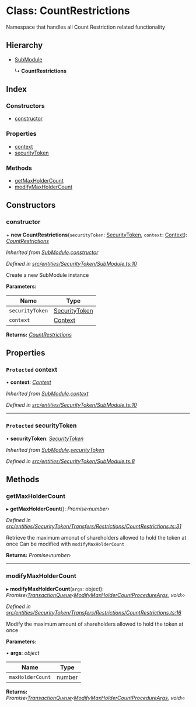 # Class: CountRestrictions

Namespace that handles all Count Restriction related functionality

## Hierarchy

- [SubModule](_entities_securitytoken_submodule_.submodule.md)

  ↳ **CountRestrictions**

## Index

### Constructors

- [constructor](_entities_securitytoken_transfers_restrictions_countrestrictions_.countrestrictions.md#constructor)

### Properties

- [context](_entities_securitytoken_transfers_restrictions_countrestrictions_.countrestrictions.md#protected-context)
- [securityToken](_entities_securitytoken_transfers_restrictions_countrestrictions_.countrestrictions.md#protected-securitytoken)

### Methods

- [getMaxHolderCount](_entities_securitytoken_transfers_restrictions_countrestrictions_.countrestrictions.md#getmaxholdercount)
- [modifyMaxHolderCount](_entities_securitytoken_transfers_restrictions_countrestrictions_.countrestrictions.md#modifymaxholdercount)

## Constructors

### constructor

\+ **new CountRestrictions**(`securityToken`: [SecurityToken](_entities_securitytoken_securitytoken_.securitytoken.md), `context`: [Context](_context_.context.md)): _[CountRestrictions](_entities_securitytoken_transfers_restrictions_countrestrictions_.countrestrictions.md)_

_Inherited from [SubModule](_entities_securitytoken_submodule_.submodule.md).[constructor](_entities_securitytoken_submodule_.submodule.md#constructor)_

_Defined in [src/entities/SecurityToken/SubModule.ts:10](https://github.com/PolymathNetwork/polymath-sdk/blob/660aba8/src/entities/SecurityToken/SubModule.ts#L10)_

Create a new SubModule instance

**Parameters:**

| Name            | Type                                                                     |
| --------------- | ------------------------------------------------------------------------ |
| `securityToken` | [SecurityToken](_entities_securitytoken_securitytoken_.securitytoken.md) |
| `context`       | [Context](_context_.context.md)                                          |

**Returns:** _[CountRestrictions](_entities_securitytoken_transfers_restrictions_countrestrictions_.countrestrictions.md)_

## Properties

### `Protected` context

• **context**: _[Context](_context_.context.md)_

_Inherited from [SubModule](_entities_securitytoken_submodule_.submodule.md).[context](_entities_securitytoken_submodule_.submodule.md#protected-context)_

_Defined in [src/entities/SecurityToken/SubModule.ts:10](https://github.com/PolymathNetwork/polymath-sdk/blob/660aba8/src/entities/SecurityToken/SubModule.ts#L10)_

---

### `Protected` securityToken

• **securityToken**: _[SecurityToken](_entities_securitytoken_securitytoken_.securitytoken.md)_

_Inherited from [SubModule](_entities_securitytoken_submodule_.submodule.md).[securityToken](_entities_securitytoken_submodule_.submodule.md#protected-securitytoken)_

_Defined in [src/entities/SecurityToken/SubModule.ts:8](https://github.com/PolymathNetwork/polymath-sdk/blob/660aba8/src/entities/SecurityToken/SubModule.ts#L8)_

## Methods

### getMaxHolderCount

▸ **getMaxHolderCount**(): _Promise‹number›_

_Defined in [src/entities/SecurityToken/Transfers/Restrictions/CountRestrictions.ts:31](https://github.com/PolymathNetwork/polymath-sdk/blob/660aba8/src/entities/SecurityToken/Transfers/Restrictions/CountRestrictions.ts#L31)_

Retrieve the maximum amonut of shareholders allowed to hold the token at once
Can be modified with `modifyMaxHolderCount`

**Returns:** _Promise‹number›_

---

### modifyMaxHolderCount

▸ **modifyMaxHolderCount**(`args`: object): _Promise‹[TransactionQueue](_entities_transactionqueue_.transactionqueue.md)‹[ModifyMaxHolderCountProcedureArgs](../interfaces/_types_index_.modifymaxholdercountprocedureargs.md), void››_

_Defined in [src/entities/SecurityToken/Transfers/Restrictions/CountRestrictions.ts:16](https://github.com/PolymathNetwork/polymath-sdk/blob/660aba8/src/entities/SecurityToken/Transfers/Restrictions/CountRestrictions.ts#L16)_

Modify the maximum amount of shareholders allowed to hold the token at once

**Parameters:**

▪ **args**: _object_

| Name             | Type   |
| ---------------- | ------ |
| `maxHolderCount` | number |

**Returns:** _Promise‹[TransactionQueue](_entities_transactionqueue_.transactionqueue.md)‹[ModifyMaxHolderCountProcedureArgs](../interfaces/_types_index_.modifymaxholdercountprocedureargs.md), void››_
